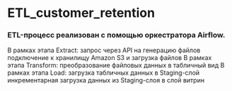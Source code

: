 # ETL_customer_retention
### ETL-процесс реализован с помощью оркестратора Airflow.
В рамках этапа Extract:
 запрос через API на генерацию файлов
подключение к хранилищу Amazon S3 и загрузка файлов
В рамках этапа Transform:
преобразование файловых данных в табличный вид
В рамках этапа Load:
загрузка табличных данных в Staging-слой
инкрементарная загрузка данных из Staging-слоя в слой витрин
